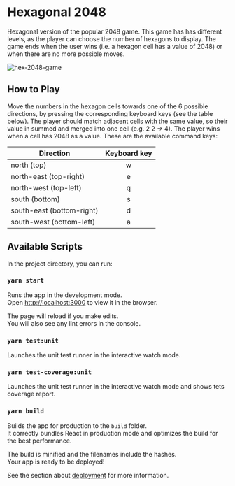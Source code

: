 # Hexagonal 2048

Hexagonal version of the popular 2048 game. This game has has different levels, as the player can choose the number of hexagons to display. The game ends when the user wins (i.e. a hexagon cell has a value of 2048) or when there are no more possible moves.

![hex-2048-game](https://user-images.githubusercontent.com/43031902/152609915-1c64e5f4-ee85-4b6f-adc4-81cf11691bb3.png)


## How to Play
Move the numbers in the hexagon cells towards one of the 6 possible directions, by pressing the corresponding keyboard keys (see the table below). The player should match adjacent cells with the same value, so their value in summed and merged into one cell (e.g. 2 2 -> 4). The player wins when a cell has 2048 as a value. These are the available command keys:

| Direction                 | Keyboard key |
| ------------------------- | :----------: |
| north (top)               |      w       |
| north-east (top-right)    |      e       |
| north-west (top-left)     |      q       |
| south (bottom)            |      s       |
| south-east (bottom-right) |      d       |
| south-west (bottom-left)  |      a       |

## Available Scripts

In the project directory, you can run:

### `yarn start`

Runs the app in the development mode.\
Open [http://localhost:3000](http://localhost:3000) to view it in the browser.

The page will reload if you make edits.\
You will also see any lint errors in the console.

### `yarn test:unit`

Launches the unit test runner in the interactive watch mode.
### `yarn test-coverage:unit`

Launches the unit test runner in the interactive watch mode and shows tets coverage report.

### `yarn build`

Builds the app for production to the `build` folder.\
It correctly bundles React in production mode and optimizes the build for the best performance.

The build is minified and the filenames include the hashes.\
Your app is ready to be deployed!

See the section about [deployment](https://facebook.github.io/create-react-app/docs/deployment) for more information.


